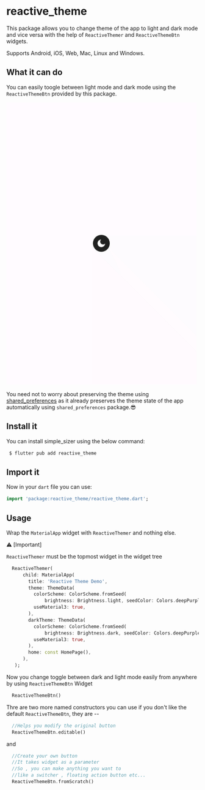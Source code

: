# reactive_theme

This package allows you to change theme of the app to light and dark mode and vice versa
with the help of `ReactiveThemer` and `ReactiveThemeBtn` widgets.

Supports Android, iOS, Web, Mac, Linux and Windows.

## What it can do

You can easily toogle between light mode and dark mode using the `ReactiveThemeBtn` provided by
this package.

<img src="https://github.com/dev-o-los/reactive_theme/blob/main/gifs/reactive_theme_example.gif">

You need not to worry about preserving the theme using [shared_preferences](https://pub.dev/packages/shared_preferences) as it already preserves the theme state of the app automatically using `shared_preferences` package.😎

## Install it

You can install simple_sizer using the below command:

```css
 $ flutter pub add reactive_theme
```

## Import it

Now in your `dart` file you can use:

```dart
import 'package:reactive_theme/reactive_theme.dart';
```

## Usage

Wrap the `MaterialApp` widget with `ReactiveThemer` and nothing else.

⚠️ [Important]

`ReactiveThemer` must be the topmost widget in the widget tree

```dart
  ReactiveThemer(
      child: MaterialApp(
        title: 'Reactive Theme Demo',
        theme: ThemeData(
          colorScheme: ColorScheme.fromSeed(
              brightness: Brightness.light, seedColor: Colors.deepPurple),
          useMaterial3: true,
        ),
        darkTheme: ThemeData(
          colorScheme: ColorScheme.fromSeed(
              brightness: Brightness.dark, seedColor: Colors.deepPurple),
          useMaterial3: true,
        ),
        home: const HomePage(),
      ),
   );
```

Now you change toggle between dark and light mode easily from anywhere by using
`ReactiveThemeBtn` Widget

```dart
  ReactiveThemeBtn()
```

Thre are two more named constructors you can use if you don't like the default
`ReactiveThemeBtn`, they are --

```dart
  //Helps you modify the original button
  ReactiveThemeBtn.editable()
```

and

```dart
  //Create your own button
  //It takes widget as a parameter
  //So , you can make anything you want to
  //like a switcher , floating action button etc...
  ReactiveThemeBtn.fromScratch()
```
